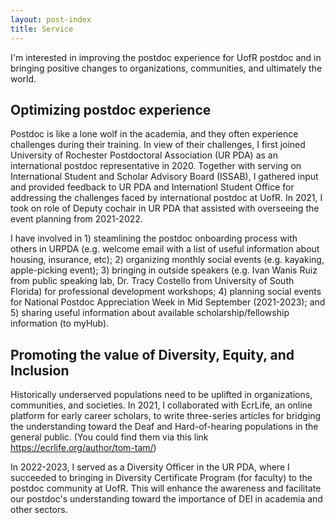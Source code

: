 ```yaml
---
layout: post-index
title: Service
---
```


I'm interested in improving the postdoc experience for UofR postdoc and in bringing positive changes to organizations, communities, and ultimately the world. 

## Optimizing postdoc experience
Postdoc is like a lone wolf in the academia, and they often experience challenges during their training. In view of their challenges, I first joined University of Rochester Postdoctoral Association (UR PDA) as an international postdoc representative in 2020. Together with serving on International Student and Scholar Advisory Board (ISSAB), I gathered input and provided feedback to UR PDA and Internationl Student Office for addressing the challenges faced by international postdoc at UofR. In 2021, I took on role of Deputy cochair in UR PDA that assisted with overseeing the event planning from 2021-2022.

I have involved in 1) steamlining the postdoc onboarding process with others in URPDA (e.g. welcome email with a list of useful information about housing, insurance, etc); 2) organizing monthly social events (e.g. kayaking, apple-picking event); 3) bringing in outside speakers (e.g. Ivan Wanis Ruiz from public speaking lab, Dr. Tracy Costello from University of South Florida) for professional development workshops; 4) planning social events for National Postdoc Appreciation Week in Mid September (2021-2023); and 5) sharing useful information about available scholarship/fellowship information (to myHub). 

## Promoting the value of Diversity, Equity, and Inclusion
Historically underserved populations need to be uplifted in organizations, communities, and societies. In 2021, I collaborated with EcrLife, an online platform for early career scholars, to write three-series articles for bridging the understanding toward the Deaf and Hard-of-hearing populations in the general public. (You could find them via this link https://ecrlife.org/author/tom-tam/) 

In 2022-2023, I served as a Diversity Officer in the UR PDA, where I succeeded to bringing in Diversity Certificate Program (for faculty) to the postdoc community at UofR. This will enhance the awareness and facilitate our postdoc's understanding toward the importance of DEI in academia and other sectors.
